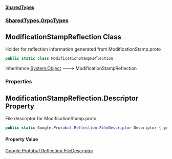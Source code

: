 #### [SharedTypes](index.md 'index')
### [SharedTypes.GrpcTypes](SharedTypes.GrpcTypes.md 'SharedTypes.GrpcTypes')

## ModificationStampReflection Class

Holder for reflection information generated from ModificationStamp.proto

```csharp
public static class ModificationStampReflection
```

Inheritance [System.Object](https://docs.microsoft.com/en-us/dotnet/api/System.Object 'System.Object') &#129106; ModificationStampReflection
### Properties

<a name='SharedTypes.GrpcTypes.ModificationStampReflection.Descriptor'></a>

## ModificationStampReflection.Descriptor Property

File descriptor for ModificationStamp.proto

```csharp
public static Google.Protobuf.Reflection.FileDescriptor Descriptor { get; }
```

#### Property Value
[Google.Protobuf.Reflection.FileDescriptor](https://docs.microsoft.com/en-us/dotnet/api/Google.Protobuf.Reflection.FileDescriptor 'Google.Protobuf.Reflection.FileDescriptor')